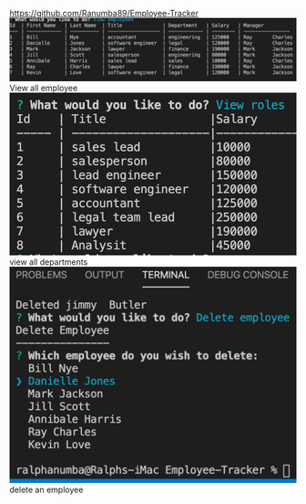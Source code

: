 https://github.com/Ranumba89/Employee-Tracker
![](Assets/sc1.png)
View all employee 
![](Assets/sc2.png)
view all departments 
![](Assets/sc3.png)
delete an employee  
